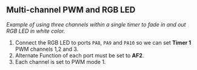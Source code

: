 ## Multi-channel PWM and RGB LED
*Example of using three channels within a single timer to fade in and out RGB LED in white color.*

1. Connect the RGB LED to ports `PA8`, `PA9` and `PA10` so we can set **Timer 1** PWM channels 1,2 and 3.
2. Alternate Function of each port must be set to **AF2**.
3. Each channel is set to PWM mode 1.